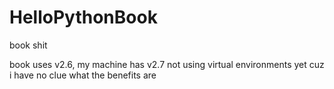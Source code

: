 # HelloPythonBook
book shit

book uses v2.6, my machine has v2.7
not using virtual environments yet cuz i have no clue what the benefits are

